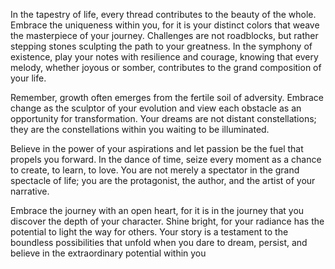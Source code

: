 In the tapestry of life, every thread contributes to the beauty of the whole. Embrace the uniqueness within you, for it is your distinct colors that weave the masterpiece of your journey. Challenges are not roadblocks, 
but rather stepping stones sculpting the path to your greatness. 
In the symphony of existence, play your notes with resilience and courage, 
knowing that every melody, whether joyous or somber, contributes to the grand composition of your life.

Remember, growth often emerges from the fertile soil of adversity. Embrace change as the 
sculptor of your evolution and view each obstacle as an opportunity for transformation. Your dreams are not distant constellations;
they are the constellations within you waiting to be illuminated.

Believe in the power of your aspirations and let passion be the fuel that propels you forward. In the dance of time, 
seize every moment as a chance to create, to learn, to love. You are not merely a spectator in the grand spectacle of life; you are the protagonist, 
the author, and the artist of your narrative.

Embrace the journey with an open heart, for it is in the journey that you discover the depth of your character. Shine bright, for your radiance 
has the potential to light the way for others. Your story is a testament to the boundless possibilities that unfold when you dare to dream, persist, and 
believe in the extraordinary potential within you
